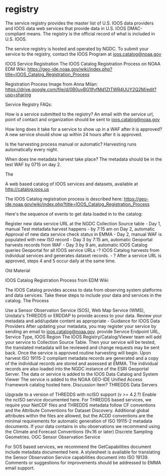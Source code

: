 registry
========

The service registry provides the master list of U.S. IOOS data providers and IOOS data web services that provide data in U.S. IOOS DMAC-compliant means.  The registry is the official record of what is included in U.S. IOOS.  

The service registry is hosted and operated by NGDC.  To submit your service to the registry, contact the IOOS Program at ioos.catalog@noaa.gov

IOOS Service Registration
The IOOS Catalog Registration Process on NOAA EDM Wiki:  https://geo-ide.noaa.gov/wiki/index.php?title=IOOS_Catalog_Registration_Process

Registration Process Image from Anna Milan: https://drive.google.com/file/d/0B0uvBG1lfvfMd1ZtTWR4UUY2Q2M/edit?usp=sharing

Service Registry FAQs: 

How is a service submitted to the registry?  An email with the service url, point of contact and organization should be sent to ioos.catalog@noaa.gov

How long does it take for a service to show up in a WAF after it is approved?
A new service should show up within 24 hours after it is approved.

Is the harvesting process manual or automatic?
Harvesting runs automatically every night. 

When does tne metadata harvest take place?
The metadata should be in the test WAF by 0715 on day 2.  

The 









A web based catalog of IOOS services and datasets, available at http://catalog.ioos.us

The IOOS Catalog registration process is described here: https://geo-ide.noaa.gov/wiki/index.php?title=IOOS_Catalog_Registration_Process

Here's the sequence of events to get data loaded in to the catalog:

Register new data service URL at the NGDC Collection Source table - Day 1, manual
Test metadata harvest happens - by 7:15 am on Day 2, automatic
Approval of new data service check status in EMMA - Day 2, manual
WAF is populated with new ISO record - Day 3 by 7:15 am, automatic
Geoportal harvests records from WAF - Day 3 by 9 am, automatic
IOOS Catalog queries Geoportal for all IOOS service URLs -?
IOOS Catalog harvests from individual services and generates dataset records. - ?
After a service URL is approved, steps 4 and 5 occur daily at the same time.




Old Material

IOOS Catalog Registration Process from EDM Wiki

The IOOS Catalog provides access to data from observing system platforms and data services. Take these steps to include your data and services in the catalog.
The Process

Use a Sensor Observation Service (SOS), Web Map Service (WMS), Unidata's THREDDS or ERDDAP to provide access to your data.
Review your metadata and add/update content as appropriate - Guidance for IOOS Data Providers
After updating your metadata, you may register your service by sending an email to ioos.catalog@noaa.gov.
provide Service Endpoint URL, Service Type, IOOS Region
The IOOS Registry/Catalog/Viewer team will add your service to Collection Source Table.
Then your service will be tested, the translated metadata will be reviewed and change requests may be sent back. Once the service is approved routine harvesting will begin.
Upon harvest ISO 19115-2 compliant metadata records are generated and a copy of the individual records are stored and assessed at EMMA.
The individual records are also loaded into the NGDC instance of the ESRI Geoportal Server.
The data or service is added to the IOOS Data Catalog and System Viewer
The service is added to the NOAA GEO-IDE Unified Access Framework catalog hosted here. Discussion item?
THREDDS Data Servers

Upgrade to a version of THREDDS with ncISO support (v >= 4.2.?)
Enable the ncISO service documented here.
For THREDDS based services, we require your NetCDF files and THREDDS metadata follow CF conventions and the Attribute Conventions for Dataset Discovery. Additional global attributes within the files are allowed, but the ACDD conventions are the minimal requirements for automatic generation of ISO 19115-2 metadata documents.
If your data contains in situ observations we recommend using the Climate and Forecast Conventions (9v.16 or later) Discrete Sampling Geometries.
OGC Sensor Observation Service

For SOS based services, we recommend the GetCapabilities document include metadata documented here.
A stylesheet is available for translating the Sensor Observation Service capabilities document into ISO 19139. Comments or suggestions for improvements should be addressed to EMMA email support.
